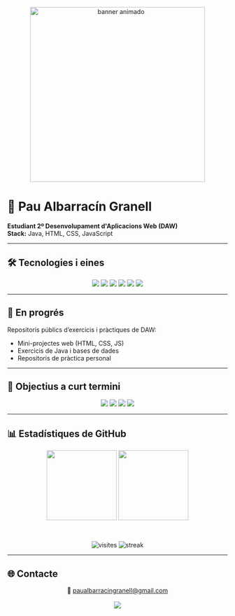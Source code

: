 <p align="center">
  <img src="https://media.lordicon.com/icons/wired/outline/743-web-code.gif" 
       alt="banner animado" 
       height="400"/>
</p>

# 👋 Pau Albarracín Granell

**Estudiant 2º Desenvolupament d'Aplicacions Web (DAW)**  
**Stack:** Java, HTML, CSS, JavaScript  

---

## 🛠️ Tecnologies i eines
<p align="center">
  <img src="https://img.shields.io/badge/HTML5-E34F26?style=for-the-badge&logo=html5&logoColor=white"/>
  <img src="https://img.shields.io/badge/CSS3-1572B6?style=for-the-badge&logo=css3&logoColor=white"/>
  <img src="https://img.shields.io/badge/JavaScript-F7DF1E?style=for-the-badge&logo=javascript&logoColor=black"/>
  <img src="https://img.shields.io/badge/Java-007396?style=for-the-badge&logo=java&logoColor=white"/>
  <img src="https://img.shields.io/badge/VSCode-007ACC?style=for-the-badge&logo=visual-studio-code&logoColor=white"/>
  <img src="https://img.shields.io/badge/Linux-FCC624?style=for-the-badge&logo=linux&logoColor=black"/>
</p>

---

## 🚧 En progrés
Repositoris públics d’exercicis i pràctiques de DAW:  

- Mini-projectes web (HTML, CSS, JS)  
- Exercicis de Java i bases de dades  
- Repositoris de pràctica personal  

---

## 🎯 Objectius a curt termini
<p align="center">
  <img src="https://img.shields.io/badge/-JS avançat-ffcc00?style=for-the-badge"/>
  <img src="https://img.shields.io/badge/-Bases de dades-00ccff?style=for-the-badge"/>
  <img src="https://img.shields.io/badge/-Projectes propis-ff6699?style=for-the-badge"/>
  <img src="https://img.shields.io/badge/-GitHub-33cc33?style=for-the-badge"/>
</p>

---

## 📊 Estadístiques de GitHub
<p align="center">
  <img src="https://github-readme-stats.vercel.app/api?username=Tacatoco&show_icons=true&theme=radical&count_private=true" height="160"/>
  <img src="https://github-readme-stats.vercel.app/api/top-langs/?username=Tacatoco&layout=compact&theme=radical&langs_count=10&hide=shell,batch" height="160"/>
</p>

<!-- Espai extra per separar el contador de visites -->
<br/>

<p align="center">
  <img src="https://komarev.com/ghpvc/?username=Tacatoco&style=flat-square&color=blue" alt="visites"/>
  <img src="https://github-readme-streak-stats.herokuapp.com/?user=Tacatoco&theme=radical" alt="streak"/>
</p>

---

## 🌐 Contacte
<p align="center">
  📧 <a href="mailto:paualbarracingranell@gmail.com">paualbarracingranell@gmail.com</a>  
  <br/><br/>
  <a href="https://www.linkedin.com/in/pau-albarracin-granell">
    <img src="https://img.shields.io/badge/LinkedIn-0A66C2?style=for-the-badge&logo=linkedin&logoColor=white"/>
  </a>
</p>
